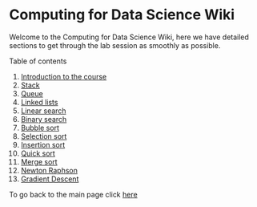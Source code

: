 # Computing for Data Science Wiki

Welcome to the Computing for Data Science Wiki, here we have detailed sections to get through the lab session as smoothly as possible.

Table of contents

1. [Introduction to the course](./01_introduction_to_the_course.md)
2. [Stack]()
3. [Queue]()
4. [Linked lists]()
5. [Linear search](./02_linear_search.md)
6. [Binary search](./03_binary_search.md)
7. [Bubble sort]()
8. [Selection sort]()
9. [Insertion sort]()
10. [Quick sort]()
11. [Merge sort]()
12. [Newton Raphson]()
13. [Gradient Descent]()

To go back to the main page click [here](../README.md)
